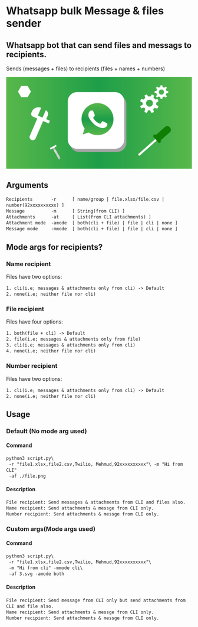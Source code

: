 # Whatsapp bulk Message & files sender

Whatsapp bot that can send files and messags to recipients.
----------------------------------------------------------------

Sends (messages + files) to recipients (files + names + numbers)

![]( image.png )

## Arguments 
```
Recipients       -r      [ name/group | file.xlsx/file.csv | number(92xxxxxxxxxx) ]
Message          -m      [ String(from CLI) ]
Attachments      -at     [ List(from CLI attachments) ]
Attachment mode  -amode  [ both(cli + file) | file | cli | none ]
Message mode     -mmode  [ both(cli + file) | file | cli | none ]
```

## Mode args for recipients?

### Name recipient
Files have two options:
```
1. cli(i.e; messages & attachments only from cli) -> Default
2. none(i.e; neither file nor cli)
```

### File recipient
Files have four options:
```
1. both(file + cli) -> Default
2. file(i.e; messages & attachments only from file)
3. cli(i.e; messages & attachments only from cli)
4. none(i.e; neither file nor cli)
```

### Number recipient
Files have two options:
```
1. cli(i.e; messages & attachments only from cli) -> Default
2. none(i.e; neither file nor cli)
```

## Usage
### Default (No mode arg used)

#### Command
```
python3 script.py\
 -r "file1.xlsx,file2.csv,Twilio, Mehmud,92xxxxxxxxxx"\ -m "Hi from CLI" 
 -af ./file.png 
```

#### Description
```
File recipient: Send messages & attachments from CLI and files also.
Name recipient: Send attachments & messge from CLI only.
Number recipient: Send attachments & messge from CLI only.
```

### Custom args(Mode args used) 

#### Command
```
python3 script.py\
 -r "file1.xlsx,file2.csv,Twilio, Mehmud,92xxxxxxxxxx"\
 -m "Hi from cli" -mmode cli\
 -af 3.svg -amode both
```

#### Description
```
File recipient: Send message from CLI only but send attachments from CLI and file also.
Name recipient: Send attachments & messge from CLI only.
Number recipient: Send attachments & messge from CLI only.
```



